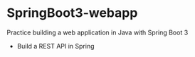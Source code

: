 # SpringBoot3-webapp

Practice building a web application in Java with Spring Boot 3

- Build a REST API in Spring
